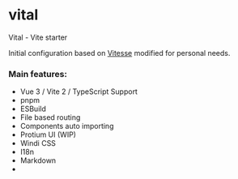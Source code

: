 # vital

Vital - Vite starter

Initial configuration based on [Vitesse](https://github.com/antfu/vitesse)
modified for personal needs.

### Main features:
- Vue 3 / Vite 2 / TypeScript Support
- pnpm
- ESBuild 
- File based routing
- Components auto importing
- Protium UI (WIP)
- Windi CSS
- I18n
- Markdown
- <script setup>
- Server-side generation (SSG) via vite-ssg

